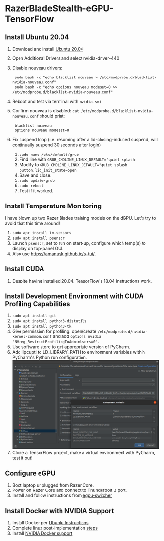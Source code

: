 # RazerBladeStealth-eGPU-TensorFlow

## Install Ubuntu 20.04
1. Download and install [Ubuntu 20.04](https://ubuntu.com/download/desktop/thank-you?version=20.04&architecture=amd64)
2. Open Additional Drivers and select nvidia-driver-440
3. Disable nouveau drivers:

        sudo bash -c "echo blacklist nouveau > /etc/modprobe.d/blacklist-nvidia-nouveau.conf"
        sudo bash -c "echo options nouveau modeset=0 >> /etc/modprobe.d/blacklist-nvidia-nouveau.conf"

4. Reboot and test via terminal with `nvidia-smi`
5. Confirm nouveau is disabled: `cat /etc/modprobe.d/blacklist-nvidia-nouveau.conf` should print:

        blacklist nouveau
        options nouveau modeset=0
        
6. Fix suspend loop (i.e. resuming after a lid-closing-induced suspend, will continually suspend 30 seconds after login)
    1. `sudo nano /etc/default/grub`
    2. Find line with `GRUB_CMDLINE_LINUX_DEFAULT="quiet splash`
    3. Modify to `GRUB_CMDLINE_LINUX_DEFAULT="quiet splash button.lid_init_state=open`
    4. Save and close.
    5. `sudo update-grub`
    6. `sudo reboot`
    7. Test if it worked.

## Install Temperature Monitoring
I have blown up two Razer Blades training models on the dGPU. Let's try to avoid that this time around!
1. `sudo apt install lm-sensors`
2. `sudo apt install psensor`
3. Launch `psensor`, set to run on start-up, configure which temp(s) to display on top-panel GUI.
4. Also use https://amanusk.github.io/s-tui/.

## Install CUDA
1. Despite having installed 20.04, TensorFlow's 18.04 [instructions](https://www.tensorflow.org/install/gpu) work. 

## Install Development Environment with CUDA Profiling Capabilities
1. `sudo apt install git`
2. `sudo apt install python3-distutils`
3. `sudo apt install python3-tk`
4. Give permission for profiling: open/create `/etc/modprobe.d/nvidia-kernel-common.conf` and add `options nvidia "NVreg_RestrictProfilingToAdminUsers=0"`.
5. Use software store to get appropriate version of PyCharm.
6. Add lipcupti to LD_LIBRARY_PATH to environment variables within PyCharm's Python run configuration.
![Screenshot](LD_LIBRARY_PATH.png)
7. Clone a TensorFlow project, make a virtual environment with PyCharm, test it out!

## Configure eGPU
1. Boot laptop unplugged from Razer Core.
2. Power on Razer Core and connect to Thunderbolt 3 port.
3. Install and follow instructions from [egpu-switcher](https://github.com/hertg/egpu-switcher)

## Install Docker with NVIDIA Support
1. Install Docker per [Ubuntu Instructions](https://docs.docker.com/engine/install/ubuntu/)
2. Complete linux post-implementation [steps](https://docs.docker.com/engine/install/linux-postinstall/)
3. Install [NVIDIA Docker support](https://github.com/NVIDIA/nvidia-docker)
